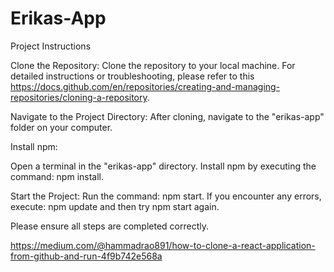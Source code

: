 # Erikas-App

Project Instructions

Clone the Repository: Clone the repository to your local machine. For detailed instructions or troubleshooting, please refer to this https://docs.github.com/en/repositories/creating-and-managing-repositories/cloning-a-repository.

Navigate to the Project Directory: After cloning, navigate to the "erikas-app" folder on your computer.

Install npm:

Open a terminal in the "erikas-app" directory. Install npm by executing the command: npm install.

Start the Project:
Run the command: npm start. If you encounter any errors, execute: npm update and then try npm start again.

Please ensure all steps are completed correctly.

https://medium.com/@hammadrao891/how-to-clone-a-react-application-from-github-and-run-4f9b742e568a
